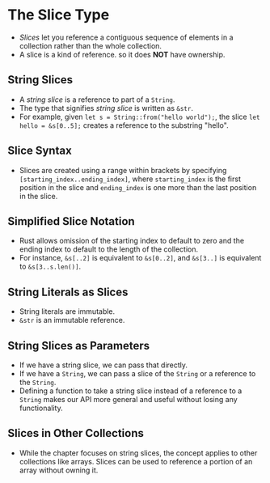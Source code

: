 # The Slice Type

- *Slices* let you reference a contiguous sequence of elements in a collection rather than the whole collection.
- A slice is a kind of reference. so it does **NOT** have ownership.

## String Slices

- A *string slice* is a reference to part of a `String`.
- The type that signifies *string slice* is written as `&str`.
- For example, given `let s = String::from("hello world");`, the slice `let hello = &s[0..5];` creates a reference to the substring "hello".

## Slice Syntax

- Slices are created using a range within brackets by specifying `[starting_index..ending_index]`, where `starting_index` is the first position in the slice and `ending_index` is one more than the last position in the slice.

## Simplified Slice Notation

- Rust allows omission of the starting index to default to zero and the ending index to default to the length of the collection.
- For instance, `&s[..2]` is equivalent to `&s[0..2]`, and `&s[3..]` is equivalent to `&s[3..s.len()]`.

## String Literals as Slices

- String literals are immutable.
- `&str` is an immutable reference.

## String Slices as Parameters

- If we have a string slice, we can pass that directly.
- If we have a `String`, we can pass a slice of the `String` or a reference to the `String`.
- Defining a function to take a string slice instead of a reference to a `String` makes our API more general and useful without losing any functionality.

## Slices in Other Collections

- While the chapter focuses on string slices, the concept applies to other collections like arrays. Slices can be used to reference a portion of an array without owning it.
